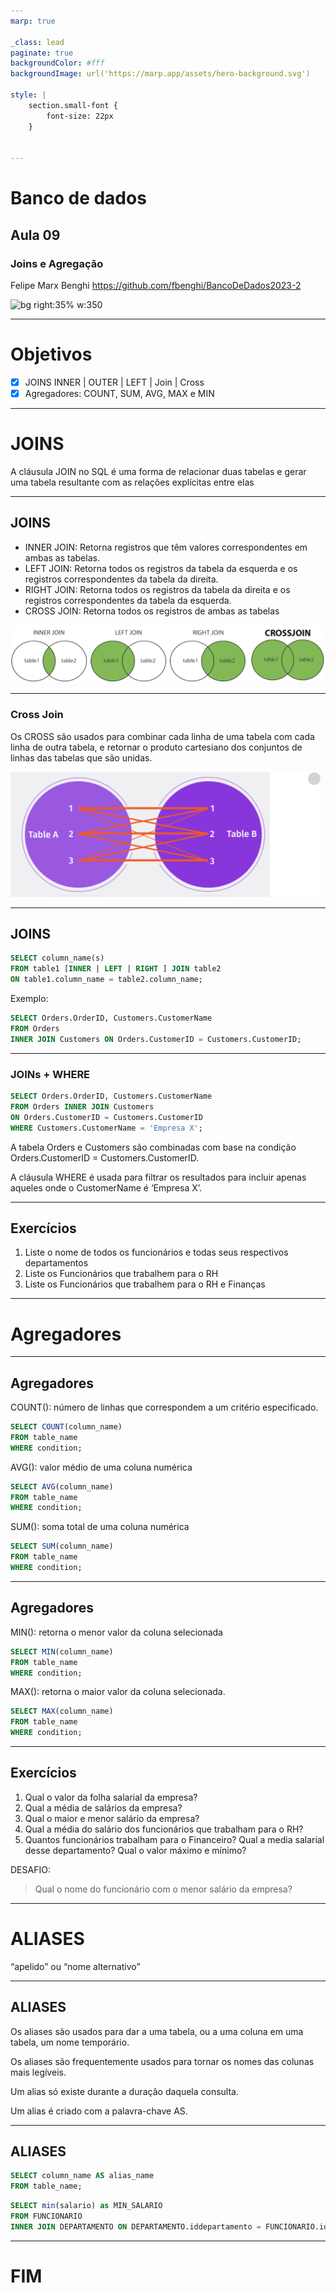 ```yaml
---
marp: true

_class: lead
paginate: true
backgroundColor: #fff
backgroundImage: url('https://marp.app/assets/hero-background.svg')

style: |
    section.small-font {
        font-size: 22px
    }
    

---
```

# **Banco de dados**
## Aula 09
### Joins e Agregação
Felipe Marx Benghi
https://github.com/fbenghi/BancoDeDados2023-2


![bg right:35% w:350](_img/qrcode_github.com.png)

---

# Objetivos
- [x] JOINS INNER | OUTER | LEFT | Join | Cross
- [x] Agregadores: COUNT, SUM, AVG, MAX e MIN

---
# JOINS

A cláusula JOIN no SQL é uma forma de relacionar duas tabelas e gerar uma tabela resultante com as relações explícitas entre elas


---
## JOINS

* INNER JOIN: Retorna registros que têm valores correspondentes em ambas as tabelas.
* LEFT JOIN: Retorna todos os registros da tabela da esquerda e os registros correspondentes da tabela da direita.
* RIGHT JOIN: Retorna todos os registros da tabela da direita e os registros correspondentes da tabela da esquerda.
* CROSS JOIN: Retorna todos os registros de ambas as tabelas

![Alt text](image-1.png)

---
### Cross Join
Os CROSS são usados para combinar cada linha de uma tabela com cada linha de outra tabela, e retornar o produto cartesiano dos conjuntos de linhas das tabelas que são unidas.

![Alt text](image-3.png)

---
## JOINS
```SQL
SELECT column_name(s)
FROM table1 [INNER | LEFT | RIGHT ] JOIN table2
ON table1.column_name = table2.column_name;
```
Exemplo:
```SQL
SELECT Orders.OrderID, Customers.CustomerName
FROM Orders
INNER JOIN Customers ON Orders.CustomerID = Customers.CustomerID;
```
---
### JOINs + WHERE

```SQL
SELECT Orders.OrderID, Customers.CustomerName
FROM Orders INNER JOIN Customers 
ON Orders.CustomerID = Customers.CustomerID
WHERE Customers.CustomerName = 'Empresa X';
```

A tabela Orders e Customers são combinadas com base na condição Orders.CustomerID = Customers.CustomerID. 

A cláusula WHERE é usada para filtrar os resultados para incluir apenas aqueles onde o CustomerName é ‘Empresa X’. 

---
## Exercícios
1. Liste o nome de todos os funcionários e todas seus respectivos departamentos
1. Liste os Funcionários que trabalhem para o RH
1. Liste os Funcionários que trabalhem para o RH e Finanças

---
# Agregadores

---
## Agregadores


COUNT(): número de linhas que correspondem a um critério especificado.

```SQL
SELECT COUNT(column_name)
FROM table_name
WHERE condition;
```

AVG(): valor médio de uma coluna numérica 

```SQL
SELECT AVG(column_name)
FROM table_name
WHERE condition;
```

SUM(): soma total de uma coluna numérica

```SQL
SELECT SUM(column_name)
FROM table_name
WHERE condition;
```

---
## Agregadores
MIN(): retorna o menor valor da coluna selecionada

```SQL
SELECT MIN(column_name)
FROM table_name
WHERE condition;
```

MAX(): retorna o maior valor da coluna selecionada.

```SQL
SELECT MAX(column_name)
FROM table_name
WHERE condition;
```

---
## Exercícios
1. Qual o valor da folha salarial da empresa?
1. Qual a média de salários da empresa?
1. Qual o maior e menor salário da empresa?
1. Qual a média do salário dos funcionários que trabalham para o RH?
1. Quantos funcionários trabalham para o Financeiro? Qual a media salarial desse departamento? Qual o valor máximo e mínimo?

DESAFIO: 
> Qual o nome do funcionário com o menor salário da empresa?


---
# ALIASES 
“apelido” ou “nome alternativo”

---
## ALIASES

Os aliases são usados para dar a uma tabela, ou a uma coluna em uma tabela, um nome temporário.

Os aliases são frequentemente usados para tornar os nomes das colunas mais legíveis.

Um alias só existe durante a duração daquela consulta.

Um alias é criado com a palavra-chave AS.

---
## ALIASES
```SQL
SELECT column_name AS alias_name
FROM table_name;
```

```SQL
SELECT min(salario) as MIN_SALARIO
FROM FUNCIONARIO
INNER JOIN DEPARTAMENTO ON DEPARTAMENTO.iddepartamento = FUNCIONARIO.iddept;
```

---

# FIM



